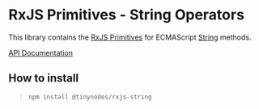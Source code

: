 # RxJS Primitives - String Operators

This library contains the [RxJS Primitives](https://github.com/tanepiper/rxjs-primitives) for
ECMAScript [String](https://developer.mozilla.org/en-US/docs/Web/JavaScript/Reference/Global_Objects/String)
methods.

[API Documentation](https://tanepiper.github.io/rxjs-primitives/)

## How to install

> `npm install @tinynodes/rxjs-string`
